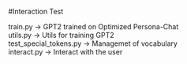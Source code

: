 #Interaction Test

train.py -> GPT2 trained on Optimized Persona-Chat<br>
utils.py -> Utils for training GPT2<br>
test_special_tokens.py -> Managemet of vocabulary<br>
interact.py -> Interact with the user
